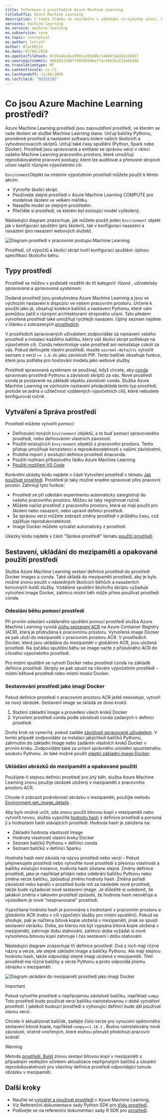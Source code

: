 ```yaml
---
title: Informace o prostředích Azure Machine Learning
titleSuffix: Azure Machine Learning
description: V tomto článku se seznámíte s výhodami strojového učení, které umožňují reprodukovatelná, Auditovaná a přenosné definice závislostí strojového učení napříč různými výpočetními cíli.
services: machine-learning
ms.service: machine-learning
ms.subservice: core
ms.topic: conceptual
ms.author: larryfr
author: BlackMist
ms.date: 07/08/2020
ms.openlocfilehash: 9c554abc8aef89ca353e06c14b04fab2622d2827
ms.sourcegitcommit: 96918333d87f4029d4d6af7ac44635c833abb3da
ms.translationtype: MT
ms.contentlocale: cs-CZ
ms.lasthandoff: 11/04/2020
ms.locfileid: "93322192"
---
```

# <a name="what-are-azure-machine-learning-environments"></a>Co jsou Azure Machine Learning prostředí?


Azure Machine Learning prostředí jsou zapouzdření prostředí, ve kterém se vaše školení ve službě Machine Learning stane. Určují balíčky Pythonu, proměnné prostředí a nastavení softwaru kolem vašich školicích a vyhodnocovacích skriptů. Určují také časy spuštění (Python, Spark nebo Docker). Prostředí jsou spravovaná a entitami se správou verzí v rámci vašeho Machine Learning pracovního prostoru, které umožňují reprodukovatelné pracovní postupy, které lze auditovat a přenosné strojové učení napříč různými výpočetními cíli.

`Environment`Objekt na místním výpočetním prostředí můžete použít k těmto akcím:
* Vytvořte školicí skript.
* Používejte stejné prostředí v Azure Machine Learning COMPUTE pro modelové školení ve velkém měřítku.
* Nasaďte model se stejným prostředím.
* Přečtěte si prostředí, ve kterém byl existující model vyškolený.

Následující diagram znázorňuje, jak můžete použít jeden `Environment` objekt jak v konfiguraci spuštění (pro školení), tak v konfiguraci nasazení a nasazení (pro nasazení webových služeb).

![Diagram prostředí v pracovním postupu Machine Learning](./media/concept-environments/ml-environment.png)

Prostředí, cíl výpočtů a školicí skript tvoří konfiguraci spuštění: úplnou specifikaci školicího běhu.

## <a name="types-of-environments"></a>Typy prostředí

Prostředí se můžou v podstatě rozdělit do tří *kategorií: řízená* , *uživatelsky spravovaná* a *spravovaná systémem*.

Dodaná prostředí jsou poskytována Azure Machine Learning a jsou ve výchozím nastavení k dispozici ve vašem pracovním prostoru. Určené k použití jako je, obsahují kolekce balíčků a nastavení Pythonu, které vám pomůžou začít s různými architekturami strojového učení. Tato předem vytvořená prostředí také umožňují rychlejší nasazení. Úplný seznam najdete v článku o zobrazených [prostředích](resource-curated-environments.md).

V prostředích spravovaných uživatelem zodpovídáte za nastavení vašeho prostředí a instalaci každého balíčku, který váš školicí skript potřebuje na výpočetním cíli. Conda nekontroluje vaše prostředí ani neinstaluje cokoli za vás. Pokud definujete vlastní prostředí, musíte `azureml-defaults` vytvořit seznam s verzí `>= 1.0.45` jako závislostí PIP. Tento balíček obsahuje funkce, které jsou potřeba pro hostování modelu jako webové služby.

Prostředí spravovaná systémem se používají, když chcete, aby [conda](https://conda.io/docs/) spravovalo prostředí Pythonu a závislosti skriptů za vás. Nové prostředí conda je postavené na základě objektu závislosti conda. Služba Azure Machine Learning ve výchozím nastavení předpokládá tento typ prostředí, protože se jedná o užitečnost vzdálených výpočetních cílů, které nebudete konfigurovat ručně.

## <a name="create-and-manage-environments"></a>Vytváření a Správa prostředí

Prostředí můžete vytvořit pomocí:

* Definování nových `Environment` objektů, a to buď pomocí spravovaného prostředí, nebo definováním vlastních závislostí.
* Použití existujících `Environment` objektů z pracovního prostoru. Tento přístup umožňuje konzistenci a reprodukovatelnosti s vašimi závislostmi.
* Probíhá import z existující definice prostředí Anaconda.
* Použití rozhraní příkazového řádku Azure Machine Learning
* [Použití rozšíření VS Code](how-to-manage-resources-vscode.md#create-environment)

Konkrétní ukázky kódu najdete v části Vytvoření prostředí v tématu [Jak používat prostředí](how-to-use-environments.md#create-an-environment). Prostředí je taky možné snadno spravovat přes pracovní prostor. Zahrnují tyto funkce:

* Prostředí se při odeslání experimentu automaticky zaregistrují do vašeho pracovního prostoru. Můžou se taky registrovat ručně.
* Můžete načíst prostředí z pracovního prostoru, která se mají použít pro školení nebo nasazení, nebo upravit definici prostředí.
* Se správou verzí můžete zobrazit změny prostředí v průběhu času, což zajišťuje reprodukovatelnost.
* Image Docker můžete vytvářet automaticky z prostředí.

Ukázky kódu najdete v části "Správa prostředí" tématu [použití prostředí](how-to-use-environments.md#manage-environments).

## <a name="environment-building-caching-and-reuse"></a>Sestavení, ukládání do mezipaměti a opakované použití prostředí

Služba Azure Machine Learning sestaví definice prostředí do prostředí Docker images a conda. Také ukládá do mezipaměti prostředí, aby je bylo možné znovu použít v následných školicích běhůch a nasazeních koncových bodů služby. Vzdálené spuštění školicího skriptu vyžaduje vytvoření image Docker, zatímco místní běh může přímo používat prostředí conda. 

### <a name="submitting-a-run-using-an-environment"></a>Odeslání běhu pomocí prostředí

Při prvním odeslání vzdáleného spuštění pomocí prostředí služba Azure Machine Learning vyvolá [úlohu sestavení ACR](../container-registry/container-registry-tasks-overview.md) na Azure Container Registry (ACR), která je přidružena k pracovnímu prostoru. Vytvořená image Docker se pak uloží do mezipaměti v pracovním prostoru ACR. V prostředích Docker, která jsou ukládána do mezipaměti v globálním ACR, jsou uložená prostředí. Na začátku spuštění běhu se image načte z příslušného ACR do cílového výpočetního prostředí.

Pro místní spuštění se vytvoří Docker nebo prostředí conda na základě definice prostředí. Skripty se pak spustí na cílovém výpočetním prostředí – místní běhové prostředí nebo místní modul Docker.

### <a name="building-environments-as-docker-images"></a>Sestavování prostředí jako imagí Docker

Pokud definice prostředí v pracovním prostoru ACR ještě neexistuje, vytvoří se nový obrázek. Sestavení image se skládá ze dvou kroků:

 1. Stažení základní image a provedení všech kroků Docker
 2. Vytvoření prostředí conda podle závislostí conda zadaných v definici prostředí.

Druhý krok se vynechá, pokud zadáte [závislosti spravované uživatelem](/python/api/azureml-core/azureml.core.environment.pythonsection?preserve-view=true&view=azure-ml-py). V tomto případě zodpovídáte za instalaci jakýchkoli balíčků Pythonu, zahrnutím do základní Image nebo zadáním vlastních kroků Docker v prvním kroku. Zodpovídáte také za určení správného umístění spustitelného souboru Pythonu. Je také možné použít [vlastní základní image Docker](how-to-deploy-custom-docker-image.md).

### <a name="image-caching-and-reuse"></a>Ukládání obrázků do mezipaměti a opakované použití

Použijete-li stejnou definici prostředí pro jiný běh, služba Azure Machine Learning znovu použije obrázek uložený v mezipaměti z pracovního prostoru ACR. 

Chcete-li zobrazit podrobnosti obrázku v mezipaměti, použijte metodu [Environment.get_image_details](/python/api/azureml-core/azureml.core.environment.environment?preserve-view=true&view=azure-ml-py#&preserve-view=trueget-image-details-workspace-) .

Aby bylo možné určit, zda znovu použít bitovou kopii v mezipaměti nebo vytvořit novou, služba vypočítá [hodnotu hash](https://en.wikipedia.org/wiki/Hash_table) z definice prostředí a porovná ji s hodnotami hash stávajících prostředí. Hodnota hash je založena na:
 
 * Základní hodnota vlastnosti Image
 * Hodnota vlastnosti vlastní kroky Docker
 * Seznam balíčků Pythonu v definici conda
 * Seznam balíčků v definici Sparku 

Hodnota hash není závislá na názvu prostředí nebo verzi – Pokud přejmenujete prostředí nebo vytvoříte nové prostředí s přesnou vlastností a balíčky existující instance, hodnota hash zůstane stejná. Změny definice prostředí, jako je například přidání nebo odebrání balíčku Pythonu nebo změna verze balíčku, způsobují změnu hodnoty hash. Změna pořadí závislostí nebo kanálů v prostředí bude mít za následek nové prostředí, takže bude vyžadovat nové sestavení image. Je důležité si uvědomit, že jakákoli změna v takovém prostředí způsobí, že hodnota hash neověřuje a výsledkem je nové "nespravované" prostředí.

Vypočítaná hodnota hash je porovnána s hodnotami v pracovním prostoru a globálním ACR (nebo v cíli výpočetní služby pro místní spuštění). Pokud se shoduje, pak je načtena bitová kopie uložená v mezipaměti, jinak se spustí sestavení obrázku. Doba, po kterou má být vypsána bitová kopie uložená v mezipaměti, zahrnuje dobu stahování, zatímco doba vyžádat si nově vytvořenou bitovou kopii zahrnuje i čas sestavení i dobu stahování. 

Následující diagram znázorňuje tři definice prostředí. Dva z nich mají různé názvy a verze, ale stejné základní image a balíčky Pythonu. Ale mají stejnou hodnotu hash, takže odpovídají stejné imagi uložené v mezipaměti. Třetí prostředí má různé balíčky a verze Pythonu a proto odpovídá jinému obrázku v mezipaměti.

![Diagram ukládání do mezipaměti prostředí jako imagí Docker](./media/concept-environments/environment-caching.png)

>[!IMPORTANT]
> Pokud vytvoříte prostředí s nepřipojenou závislostí balíčku, například ```numpy``` Toto prostředí bude používat verzi balíčku nainstalovanou _v době vytváření prostředí_. I jakékoli budoucí prostředí s vyhovující definicí bude dál používat starou verzi. 

Chcete-li aktualizovat balíček, zadejte číslo verze pro vynucení opětovného sestavení bitové kopie, například ```numpy==1.18.1``` . Budou nainstalovány nové závislosti, včetně vnořených, které mohou přerušit předchozí pracovní scénář. 

> [!WARNING]
>  Metoda [prostředí. Build](/python/api/azureml-core/azureml.core.environment.environment?preserve-view=true&view=azure-ml-py#&preserve-view=truebuild-workspace--image-build-compute-none-) znovu sestaví bitovou kopii v mezipaměti s případným vedlejším účinkem aktualizace nepřipnutých balíčků a zásadní reprodukovatelnosti pro všechny definice prostředí odpovídající tomuto obrázku v mezipaměti.

## <a name="next-steps"></a>Další kroky

* Naučte se [vytvářet a používat prostředí](how-to-use-environments.md) v Azure Machine Learning.
* Viz Referenční dokumentace sady Python SDK pro [třídu prostředí](/python/api/azureml-core/azureml.core.environment%28class%29?preserve-view=true&view=azure-ml-py).
* Podívejte se na referenční dokumentaci sady R SDK pro [prostředí](https://azure.github.io/azureml-sdk-for-r/reference/index.html#section-environments).
